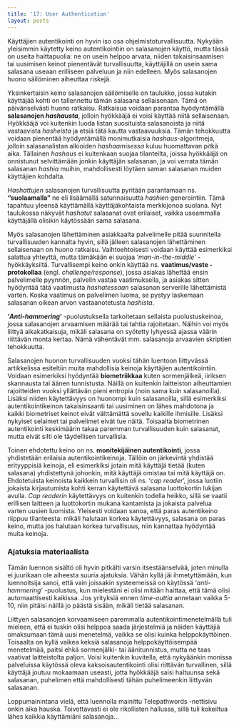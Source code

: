 ```yaml
---
title: '17: User Authentication'
layout: posts
---
```


Käyttäjien autentikointi on hyvin iso osa ohjelmistoturvallisuutta. Nykyään yleisimmin käytetty keino autentikointiin on salasanojen käyttö, mutta tässä on useita haittapuolia: ne on usein helppo arvata, niiden takaisinsaamisen tai uusimisen keinot pienentävät turvallisuutta, käyttäjillä on usein sama salasana useaan erilliseen palveluun ja niin edelleen. Myös salasanojen huono säilöminen aiheuttaa riskejä.
 
Yksinkertaisin keino salasanojen säilömiselle on taulukko, jossa kutakin käyttäjää kohti on tallennettu tämän salasana sellaisenaan. Tämä on päivänselvästi huono ratkaisu. Ratkaisua voidaan parantaa hyödyntämällä **salasanojen *hashausta***, jolloin hyökkääjä ei voisi käyttää niitä sellaisenaan. Hyökkääjä voi kuitenkin luoda listan suosituista salasanoista ja niitä vastaavista *hasheista* ja etsiä tätä kautta vastaavuuksia. Tämän tehokkuutta voidaan pienentää hyödyntämällä monimutkaisia *hashaus*-algoritmeja, jolloin salasanalistan alkioiden *hashaamisessa* kuluu huomattavan pitkä aika. Tällainen *hashaus* ei kuitenkaan suojaa tilanteilta, joissa hyökkääjä on onnistunut selvittämään jonkin käyttäjän salasanan, ja voi verrata tämän salasanan *hashia* muihin, mahdollisesti löytäen saman salasanan muiden käyttäjien kohdalta.

*Hashattujen* salasanojen turvallisuutta pyritään parantamaan ns. **“suolaamalla”** ne eli lisäämällä satunnaisuutta *hashien* generointiin. Tämä tapahtuu yleensä käyttämällä käyttäjäkohtaista merkkijonoa suolana. Nyt taulukossa näkyvät *hashatut* salasanat ovat erilaiset, vaikka useammalla käyttäjällä olisikin käytössään sama salasana. 
 
Myös salasanojen lähettäminen asiakkaalta palvelimelle pitää suunnitella turvallisuuden kannalta hyvin, sillä jälleen salasanojen lähettäminen sellaisenaan on huono ratkaisu. Vaihtoehtoisesti voidaan käyttää esimerkiksi salattua yhteyttä, mutta tämäkään ei suojaa ‘*man-in-the-middle*’ -hyökkäyksiltä. Turvallisempi keino onkin käyttää ns. **vaatimus/vaste -protokollaa** (engl. *challenge/response*), jossa asiakas lähettää ensin palvelimelle pyynnön, palvelin vastaa vaatimuksella, ja asiakas sitten hyödyntää tätä vaatimusta *hashatessaan* salasanan serverille lähettämistä varten. Koska vaatimus on palvelimen luoma, se pystyy laskemaan salasanan oikean arvon vastaanotetusta *hashista*. 
 
**‘*Anti-hammering*’** -puolustuksella tarkoitetaan sellaista puolustuskeinoa, jossa salasanojen arvaamisen määrää tai tahtia rajoitetaan. Näihin voi myös liittyä aikakatkaisuja, mikäli salasana on syötetty lyhyessä ajassa väärin riittävän monta kertaa. Nämä vähentävät mm. salasanoja arvaavien skriptien tehokkuutta.
 
Salasanojen huonon turvallisuuden vuoksi tähän luentoon liittyvässä artikkelissa esiteltiin muita mahdollisia keinoja käyttäjien autentikointiin. Voidaan esimerkiksi hyödyntää **biometriikkaa** kuten sormenjälkeä, iiriksen skannausta tai äänen tunnistusta. Näillä on kuitenkin laitteiston aiheuttamien rajoitteiden vuoksi yllättävän pieni entropia (noin sama kuin salasanoilla). Lisäksi niiden käytettävyys on huonompi kuin salasanoilla, sillä esimerkiksi autentikointikeinon takaisinsaanti tai uusiminen on lähes mahdotona ja kaikki biometriset keinot eivät välttämättä sovellu kaikille ihmisille. Lisäksi nykyiset selaimet tai palvelimet eivät tue näitä. Toisaalta biometrinen autentikointi keskimäärin takaa paremman turvallisuuden kuin salasanat, mutta eivät silti ole täydellisen turvallisia.
 
Toinen ehdotettu keino on ns. **monitekijäinen autentikointi**, jossa yhdistetään erilaisia autentikointikeinoja. Tällöin on järkevintä yhdistää erityyppisiä keinoja, eli esimerkiksi jotain mitä käyttäjä tietää (kuten salasana) yhdistettynä johonkin, mitä käyttäjä omistaa tai mitä käyttäjä on. Ehdotetuista keinoista kaikkein turvallisin oli ns. ‘*cap reader*’, jossa luotiin jokaista kirjautumista kohti kerran käytettävä salasana luottokortin lukijan avulla. *Cap readerin* käytettävyys on kuitenkin todella heikko, sillä se vaatii erillisen laitteen ja luottokortin mukana kantamista ja jokaista palvelua varten uusien luomista. Yleisesti voidaan sanoa, että paras autentikeino riippuu tilanteesta: mikäli halutaan korkea käytettävyys, salasana on paras keino, mutta jos halutaan korkea turvallisuus, niin kannattaa hyödyntää muita keinoja.
 
 
### Ajatuksia materiaalista
 
Tämän luennon sisältö oli hyvin pitkälti varsin itsestäänselvää, joten minulla ei juurikaan ole aiheesta suuria ajatuksia. Vähän kyllä jäi ihmetyttämään, kun luennoitsija sanoi, että vain joissakin systeemeissä on käytössä ‘*anti-hammering*’ -puolustus, kun mielestäni ei olisi mitään haittaa, että tämä olisi automaattisesti kaikissa. Jos yrityksiä ennen *time-outtia* annetaan vaikka 5-10, niin pitäisi näillä jo päästä sisään, mikäli tietää salasanan. 
 
Liittyen salasanojen korvaamiseen paremmalla autentikointimenetelmällä tuli mieleen, että ei tuskin olisi helppoa saada järjestelmiä ja näiden käyttäjiä omaksumaan tämä uusi menetelmä, vaikka se olisi kuinka helppokäyttöinen. Toisaalta on kyllä vaikea keksiä salasanoja helppokäyttöisempää menetelmää, paitsi ehkä sormenjälki- tai äänitunnistus, mutta ne taas vaativat laitteistolta paljon. Voisi kuitenkin kuvitella, että nykyäänkin monissa palveluissa käytössä oleva kaksoisautentikointi olisi riittävän turvallinen, sillä käyttäjä joutuu mokaamaan useasti, jotta hyökkääjä saisi haltuunsa sekä salasanan, puhelimen että mahdollisesti tähän puhelimeenkin liittyvän salasanan.
 
Loppumainintana vielä, että luennolla mainittu Telepathwords -nettisivu onkin aika hauska. Toivottavasti ei ole rikollisten hallussa, sillä tuli kokeiltua lähes kaikkia käyttämiäni salasanoja…
